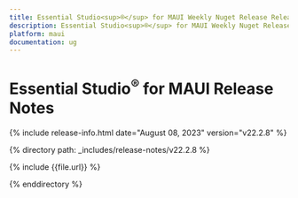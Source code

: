 ```yaml
---
title: Essential Studio<sup>®</sup> for MAUI Weekly Nuget Release Release Notes  
description: Essential Studio<sup>®</sup> for MAUI Weekly Nuget Release Release Notes  
platform: maui
documentation: ug
---
```


# Essential Studio<sup>®</sup> for MAUI  Release Notes  

{% include release-info.html date="August 08, 2023" version="v22.2.8" %} 

{% directory path: _includes/release-notes/v22.2.8 %}

{% include {{file.url}} %}

{% enddirectory %}